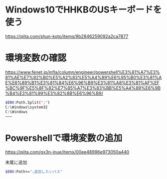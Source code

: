 # Windows10でHHKBのUSキーボードを使う
https://qiita.com/shun-koto/items/9b2846259092a2ca7877

# 環境変数の確認

https://www.fenet.jp/infla/column/engineer/powershell%E3%81%A7%E3%81%AE%E7%92%B0%E5%A2%83%E5%A4%89%E6%95%B0%E3%81%AE%E6%89%B1%E3%81%84%E6%96%B9%E3%81%A8%E3%81%AF%EF%BC%9F%E5%8F%82%E7%85%A7%E3%83%BB%E5%A4%89%E6%9B%B4%E3%81%99%E3%82%8B%E6%96%B9/

```bash
$ENV:Path.Split(";")
C:\Windows\system32
C:\Windows
~~~
```

# Powershellで環境変数の追加

https://qiita.com/gx3n-inue/items/00ee48996e973050a440

末尾に追加

```bash
$ENV:Path+=";追加したいパス"
```
